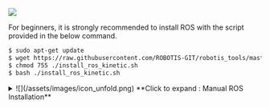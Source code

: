 ![](/assets/images/platform/openmanipulator_p/logo_ros.png)

For beginners, it is strongly recommended to install ROS with the script provided in the below command.


```bash
$ sudo apt-get update
$ wget https://raw.githubusercontent.com/ROBOTIS-GIT/robotis_tools/master/install_ros_kinetic.sh
$ chmod 755 ./install_ros_kinetic.sh
$ bash ./install_ros_kinetic.sh
```

<details>
<summary>
![](/assets/images/icon_unfold.png) **Click to expand : Manual ROS Installation**
</summary>
Please be aware that this manual installation takes a lot more time than installing with the script, but allows flexible choice of package installation. **This instruction is not recommended for the beginners.**  
Below instruction is based on [the official ROS Kinetic installation guide](http://wiki.ros.org/kinetic/Installation/Ubuntu).

1. Setup the sources.list
```bash
$ sudo sh -c 'echo "deb http://packages.ros.org/ros/ubuntu $(lsb_release -sc) main" > /etc/apt/sources.list.d/ros-latest.list'
```

2. Set up the keys
```bash
$ sudo apt-get install curl
$ curl -s https://raw.githubusercontent.com/ros/rosdistro/master/ros.asc | sudo apt-key add -
```

3. Install ROS
```bash
$ sudo apt-get update
$ sudo apt-get install ros-kinetic-desktop-full
```

4. Dependencies for building packages
```bash
$ sudo apt-get install python-rosdep python-rosinstall python-rosinstall-generator python-wstool build-essential
```

5. Initialize rosdep
```bash
$ sudo apt-get install python-rosdep
$ sudo rosdep init
$ rosdep update
```

6. ROS Environment setup  
Please do **NOT** enter below commands if you have installed ROS with the script file.  
The `install_ros_kinetic.sh` script file automatically configures the basic ROS environment.
```bash
$ sudo apt-get install git
$ mkdir -p ~/catkin_ws/src
$ catkin_init_workspace
$ cd ~/catkin_ws && catkin_make
$ echo "source /opt/ros/kinetic/setup.bash" >> ~/.bashrc
$ echo "source ~/catkin_ws/devel/setup.bash" >> ~/.bashrc
$ echo "export ROS_MASTER_URI=http://localhost:11311" >> ~/.bashrc
$ echo "export ROS_HOSTNAME=localhost" >> ~/.bashrc
$ source ~/.bashrc
```
</details>
